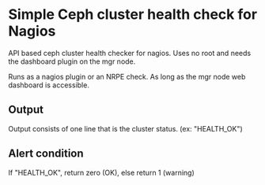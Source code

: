 # Simple Ceph cluster health check for Nagios
API based ceph cluster health checker for nagios. Uses no root and needs the dashboard plugin on the mgr node.

Runs as a nagios plugin or an NRPE check. As long as the mgr node web dashboard is accessible.

## Output
Output consists of one line that is the cluster status. (ex: "HEALTH_OK")

## Alert condition
If "HEALTH_OK", return zero (OK), else return 1 (warning)
